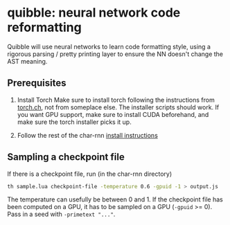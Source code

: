 quibble: neural network code reformatting
=========================================

Quibble will use neural networks to learn code formatting style,
using a rigorous parsing / pretty printing layer to ensure the
NN doesn't change the AST meaning.

## Prerequisites

1. Install Torch
Make sure to install torch following the instructions from [torch.ch](http://torch.ch/docs/getting-started.html), not from someplace else. The installer scripts should work. If you want GPU support, make sure to install CUDA beforehand, and make sure the torch installer picks it up.

2. Follow the rest of the char-rnn [install instructions](https://github.com/karpathy/char-rnn)

## Sampling a checkpoint file

If there is a checkpoint file, run (in the char-rnn directory)

```sh
th sample.lua checkpoint-file -temperature 0.6 -gpuid -1 > output.js
```

The temperature can usefully be between 0 and 1. If the checkpoint file has been computed on a GPU, it has to be sampled on a GPU (`-gpuid` >= 0). Pass in a seed with `-primetext "..."`. 
